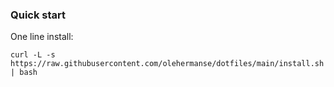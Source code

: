 ### Quick start
One line install:

```
curl -L -s https://raw.githubusercontent.com/olehermanse/dotfiles/main/install.sh | bash
```
